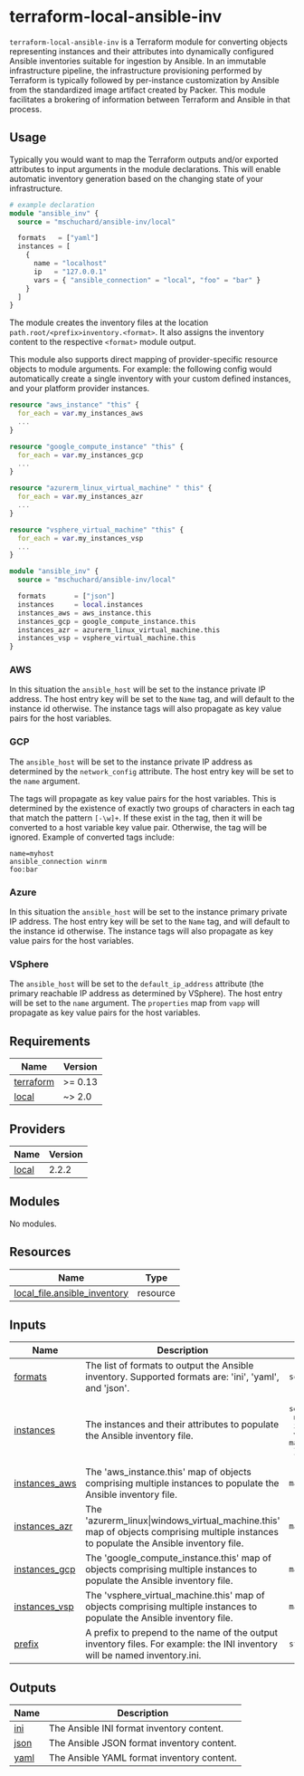 # terraform-local-ansible-inv

`terraform-local-ansible-inv` is a Terraform module for converting objects representing instances and their attributes into dynamically configured Ansible inventories suitable for ingestion by Ansible. In an immutable infrastructure pipeline, the infrastructure provisioning performed by Terraform is typically followed by per-instance customization by Ansible from the standardized image artifact created by Packer. This module facilitates a brokering of information between Terraform and Ansible in that process.

## Usage
Typically you would want to map the Terraform outputs and/or exported attributes to input arguments in the module declarations. This will enable automatic inventory generation based on the changing state of your infrastructure.

```terraform
# example declaration
module "ansible_inv" {
  source = "mschuchard/ansible-inv/local"

  formats   = ["yaml"]
  instances = [
    {
      name = "localhost"
      ip   = "127.0.0.1"
      vars = { "ansible_connection" = "local", "foo" = "bar" }
    }
  ]
}
```

The module creates the inventory files at the location `path.root/<prefix>inventory.<format>`. It also assigns the inventory content to the respective `<format>` module output.

This module also supports direct mapping of provider-specific resource objects to module arguments. For example: the following config would automatically create a single inventory with your custom defined instances, and your platform provider instances.

```terraform
resource "aws_instance" "this" {
  for_each = var.my_instances_aws
  ...
}

resource "google_compute_instance" "this" {
  for_each = var.my_instances_gcp
  ...
}

resource "azurerm_linux_virtual_machine" " this" {
  for_each = var.my_instances_azr
  ...
}

resource "vsphere_virtual_machine" "this" {
  for_each = var.my_instances_vsp
  ...
}

module "ansible_inv" {
  source = "mschuchard/ansible-inv/local"

  formats       = ["json"]
  instances     = local.instances
  instances_aws = aws_instance.this
  instances_gcp = google_compute_instance.this
  instances_azr = azurerm_linux_virtual_machine.this
  instances_vsp = vsphere_virtual_machine.this
}
```

### AWS

In this situation the `ansible_host` will be set to the instance private IP address. The host entry key will be set to the `Name` tag, and will default to the instance id otherwise. The instance tags will also propagate as key value pairs for the host variables.

### GCP

The `ansible_host` will be set to the instance private IP address as determined by the `network_config` attribute. The host entry key will be set to the `name` argument.

The tags will propagate as key value pairs for the host variables. This is determined by the existence of exactly two groups of characters in each tag that match the pattern `[-\w]+`. If these exist in the tag, then it will be converted to a host variable key value pair. Otherwise, the tag will be ignored. Example of converted tags include:

```
name=myhost
ansible_connection winrm
foo:bar
```

### Azure

In this situation the `ansible_host` will be set to the instance primary private IP address. The host entry key will be set to the `Name` tag, and will default to the instance id otherwise. The instance tags will also propagate as key value pairs for the host variables.

### VSphere

The `ansible_host` will be set to the `default_ip_address` attribute (the primary reachable IP address as determined by VSphere). The host entry will be set to the `name` argument. The `properties` map from `vapp` will propagate as key value pairs for the host variables.

## Requirements

| Name | Version |
|------|---------|
| <a name="requirement_terraform"></a> [terraform](#requirement\_terraform) | >= 0.13 |
| <a name="requirement_local"></a> [local](#requirement\_local) | ~> 2.0 |

## Providers

| Name | Version |
|------|---------|
| <a name="provider_local"></a> [local](#provider\_local) | 2.2.2 |

## Modules

No modules.

## Resources

| Name | Type |
|------|------|
| [local_file.ansible_inventory](https://registry.terraform.io/providers/hashicorp/local/latest/docs/resources/file) | resource |

## Inputs

| Name | Description | Type | Default | Required |
|------|-------------|------|---------|:--------:|
| <a name="input_formats"></a> [formats](#input\_formats) | The list of formats to output the Ansible inventory. Supported formats are: 'ini', 'yaml', and 'json'. | `set(string)` | `[]` | no |
| <a name="input_instances"></a> [instances](#input\_instances) | The instances and their attributes to populate the Ansible inventory file. | <pre>set(object({<br>    name = string<br>    ip   = string<br>    vars = map(string)<br>  }))</pre> | `[]` | no |
| <a name="input_instances_aws"></a> [instances\_aws](#input\_instances\_aws) | The 'aws\_instance.this' map of objects comprising multiple instances to populate the Ansible inventory file. | `map(any)` | `{}` | no |
| <a name="input_instances_azr"></a> [instances\_azr](#input\_instances\_azr) | The 'azurerm\_linux\|windows\_virtual\_machine.this' map of objects comprising multiple instances to populate the Ansible inventory file. | `map(any)` | `{}` | no |
| <a name="input_instances_gcp"></a> [instances\_gcp](#input\_instances\_gcp) | The 'google\_compute\_instance.this' map of objects comprising multiple instances to populate the Ansible inventory file. | `map(any)` | `{}` | no |
| <a name="input_instances_vsp"></a> [instances\_vsp](#input\_instances\_vsp) | The 'vsphere\_virtual\_machine.this' map of objects comprising multiple instances to populate the Ansible inventory file. | `map(any)` | `{}` | no |
| <a name="input_prefix"></a> [prefix](#input\_prefix) | A prefix to prepend to the name of the output inventory files. For example: the INI inventory will be named <prefix>inventory.ini. | `string` | `""` | no |

## Outputs

| Name | Description |
|------|-------------|
| <a name="output_ini"></a> [ini](#output\_ini) | The Ansible INI format inventory content. |
| <a name="output_json"></a> [json](#output\_json) | The Ansible JSON format inventory content. |
| <a name="output_yaml"></a> [yaml](#output\_yaml) | The Ansible YAML format inventory content. |
